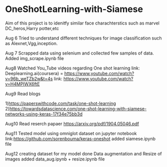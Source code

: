 # OneShotLearning-with-Siamese

Aim of this  project is to idenitfy similar face charachterstics such as marvel DC_heros,Harry potter,etc

Aug 6
Tried to understand different techniques for image classification such as Alexnet,Vgg,inception.


Aug 7
Scrapped data using selenium and collected few samples of data.
Added img_scrape.ipynb file

Aug8
Watched You_Tube videos regarding One shot learning
link: Deeplearning.ai(coursera) = https://www.youtube.com/watch?v=96b_weTZb2w&t=4s
link: https://www.youtube.com/watch?v=H4MPIWX6ftE

Aug9
Read blogs 

1)https://paperswithcode.com/task/one-shot-learning
2)https://towardsdatascience.com/one-shot-learning-with-siamese-networks-using-keras-17f34e75bb3d

Aug10
Read reserch papaer 
https://arxiv.org/pdf/1904.05046.pdf

Aug11
Tested  model using omniglot dataset on jupyter notebook
link:https://github.com/sorenbouma/keras-oneshot
added siamese.ipynb file


Aug12
creating dataset for my model
done Data augmentation and Resize of images 
added data_aug.ipynb + resize.ipynb file


